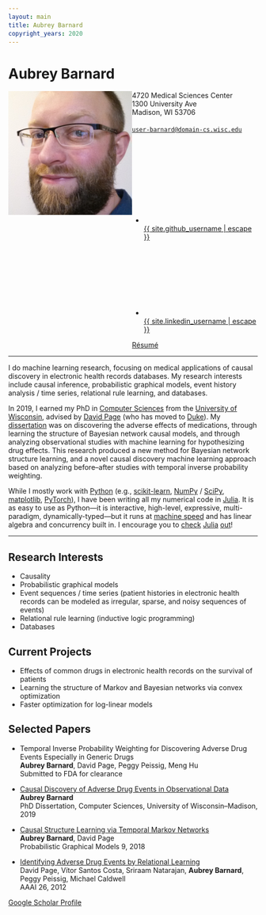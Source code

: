 ```yaml
---
layout: main
title: Aubrey Barnard
copyright_years: 2020
---
```


Aubrey Barnard
==============

<div style="display:flex;">
<img src="img/aubrey_barnard_portrait_square.jpg"
     alt="Portrait of Aubrey Barnard"
     class="portrait"
     style="width:250px;height:250px;"
/>
<span>
4720 Medical Sciences Center<br/>
1300 University Ave<br/>
Madison, WI 53706<br/>
<br/>
<code><a href="mailto:user-barnard@domain-cs.wisc.edu">user-barnard@domain-cs.wisc.edu</a></code><br/><br/>
<ul class="social-media-list">
<li><a href="https://github.com/{{ site.github_username | cgi_escape | escape }}"><svg class="svg-icon"><use xlink:href="{{ '/assets/minima-social-icons.svg#github' | relative_url }}"/></svg> <span class="username">{{ site.github_username | escape }}</span></a></li>
<li><a href="https://www.linkedin.com/in/{{ site.linkedin_username | cgi_escape | escape }}"><svg class="svg-icon"><use xlink:href="{{ '/assets/minima-social-icons.svg#linkedin' | relative_url }}"/></svg> <span class="username">{{ site.linkedin_username | escape }}</span></a></li>
</ul>
<!-- <a href="barnard_cv.pdf">Curriculum Vitæ</a> | -->
<a href="barnard_resume.pdf">Résumé</a>
</span>
</div>

---

I do machine learning research, focusing on medical applications of
causal discovery in electronic health records databases.  My research
interests include causal inference, probabilistic graphical models,
event history analysis / time series, relational rule learning, and
databases.

In 2019, I earned my PhD in [Computer Sciences](
https://www.cs.wisc.edu/) from the [University of Wisconsin](
https://www.wisc.edu/), advised by [David Page](
http://pages.cs.wisc.edu/~dpage/) (who has moved to [Duke](
https://scholars.duke.edu/person/david.page)).  My [dissertation](
http://pages.cs.wisc.edu/~barnard/dissertation.pdf) was on discovering
the adverse effects of medications, through learning the structure of
Bayesian network causal models, and through analyzing observational
studies with machine learning for hypothesizing drug effects.  This
research produced a new method for Bayesian network structure learning,
and a novel causal discovery machine learning approach based on
analyzing before&ndash;after studies with temporal inverse probability
weighting.

While I mostly work with [Python]( https://www.python.org/) (e.g.,
[scikit-learn]( https://scikit-learn.org/), [NumPy]( https://numpy.org/)
/ [SciPy]( https://www.scipy.org/), [matplotlib](
https://matplotlib.org/), [PyTorch]( https://pytorch.org/)), I have been
writing all my numerical code in [Julia]( https://julialang.org/).  It
is as easy to use as Python&mdash;it is interactive, high-level,
expressive, multi-paradigm, dynamically-typed&mdash;but it runs at
[machine speed]( https://julialang.org/benchmarks/) and has linear
algebra and concurrency built in.  I encourage you to [check](
https://learnxinyminutes.com/docs/julia/) [Julia](
https://docs.julialang.org/) [out]( https://julialang.org/learning/)!


---


Research Interests
------------------

* Causality
* Probabilistic graphical models
* Event sequences / time series (patient histories in electronic health
  records can be modeled as irregular, sparse, and noisy sequences of
  events)
* Relational rule learning (inductive logic programming)
* Databases


Current Projects
----------------

* Effects of common drugs in electronic health records on the survival
  of patients
* Learning the structure of Markov and Bayesian networks via convex
  optimization
* Faster optimization for log-linear models


Selected Papers
---------------

* Temporal Inverse Probability Weighting for Discovering Adverse Drug Events Especially in Generic Drugs\
  **Aubrey Barnard**, David Page, Peggy Peissig, Meng Hu\
  Submitted to FDA for clearance

* [Causal Discovery of Adverse Drug Events in Observational Data](
    http://pages.cs.wisc.edu/~barnard/dissertation.pdf)\
  **Aubrey Barnard**\
  PhD Dissertation, Computer Sciences, University of Wisconsin&ndash;Madison, 2019

* [Causal Structure Learning via Temporal Markov Networks](
    http://proceedings.mlr.press/v72/barnard18a.html)\
  **Aubrey Barnard**, David Page\
  Probabilistic Graphical Models 9, 2018

* [Identifying Adverse Drug Events by Relational Learning](
     https://www.aaai.org/ocs/index.php/AAAI/AAAI12/paper/view/4941)\
  David Page, Vítor Santos Costa, Sriraam Natarajan, **Aubrey Barnard**, Peggy Peissig, Michael Caldwell\
  AAAI 26, 2012

[Google Scholar Profile](https://scholar.google.com/citations?user=OtH22lQAAAAJ)

<!--
Examples:
http://pages.cs.wisc.edu/~finn/
http://pages.cs.wisc.edu/~chasman/
http://pages.cs.wisc.edu/~jerryzhu/
http://pages.cs.wisc.edu/~thodrek/
http://pages.cs.wisc.edu/~salfeld/
http://pages.cs.wisc.edu/~boyd/
http://pages.cs.wisc.edu/~travitch/
http://pages.cs.wisc.edu/~tycho/
https://www.cs.swarthmore.edu/~soni/
-->
